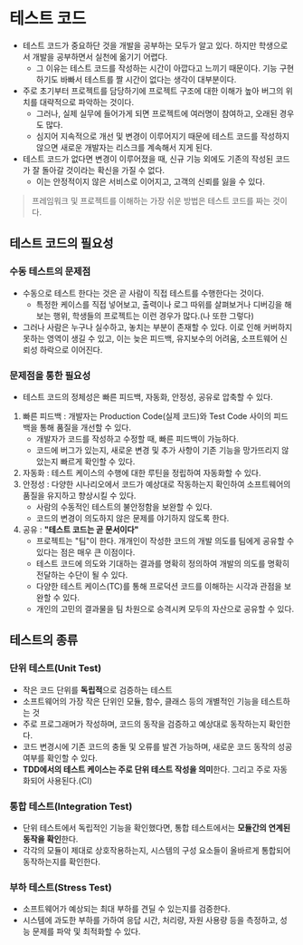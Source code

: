 # 테스트 코드
- 테스트 코드가 중요하단 것을 개발을 공부하는 모두가 알고 있다. 하지만 학생으로서 개발을 공부하면서 실천에 옮기기 어렵다.
    - 그 이유는 테스트 코드를 작성하는 시간이 아깝다고 느끼기 때문이다. 기능 구현하기도 바빠서 테스트를 짤 시간이 없다는 생각이 대부분이다.
- 주로 초기부터 프로젝트를 담당하기에 프로젝트 구조에 대한 이해가 높아 버그의 위치를 대략적으로 파악하는 것이다.
    - 그러나, 실제 실무에 들어가게 되면 프로젝트에 여러명이 참여하고, 오래된 경우도 많다.
    - 심지어 지속적으로 개선 및 변경이 이루어지기 때문에 테스트 코드를 작성하지 않으면 새로운 개발자는 리스크를 계속해서 지게 된다.
- 테스트 코드가 없다면 변경이 이루어졌을 때, 신규 기능 외에도 기존의 작성된 코드가 잘 돌아갈 것이라는 확신을 가질 수 없다.
    - 이는 안정적이지 않은 서비스로 이어지고, 고객의 신뢰를 잃을 수 있다.
> 프레임워크 및 프로젝트를 이해하는 가장 쉬운 방법은 테스트 코드를 짜는 것이다.

## 테스트 코드의 필요성
### 수동 테스트의 문제점
- 수동으로 테스트 한다는 것은 곧 사람이 직접 테스트를 수행한다는 것이다.
    - 특정한 케이스를 직접 넣어보고, 출력이나 로그 따위를 살펴보거나 디버깅을 해보는 행위, 학생들의 프로젝트는 이런 경우가 많다.(나 또한 그렇다)
- 그러나 사람은 누구나 실수하고, 놓치는 부분이 존재할 수 있다. 이로 인해 커버하지 못하는 영역이 생길 수 있고, 이는 늦은 피드백, 유지보수의 어려움, 소프트웨어 신뢰성 하락으로 이어진다.

### 문제점을 통한 필요성
- 테스트 코드의 정체성은 빠른 피드백, 자동화, 안정성, 공유로 압축할 수 있다.
1. 빠른 피드백 : 개발자는 Production Code(실제 코드)와 Test Code 사이의 피드백을 통해 품질을 개선할 수 있다.
    - 개발자가 코드를 작성하고 수정할 때, 빠른 피드백이 가능하다.
    - 코드에 버그가 있는지, 새로운 변경 및 추가 사항이 기존 기능을 망가뜨리지 않았는지 빠르게 확인할 수 있다.
2. 자동화 : 테스트 케이스의 수행에 대한 루틴을 정립하여 자동화할 수 있다.
3. 안정성 : 다양한 시나리오에서 코드가 예상대로 작동하는지 확인하여 소프트웨어의 품질을 유지하고 향상시킬 수 있다.
    - 사람의 수동적인 테스트의 불안정함을 보완할 수 있다.
    - 코드의 변경이 의도하지 않은 문제를 야기하지 않도록 한다.
4. 공유 : **"테스트 코드는 곧 문서이다"**
    - 프로젝트는 "팀"이 한다. 개개인이 작성한 코드의 개발 의도를 팀에게 공유할 수 있다는 점은 매우 큰 이점이다.
    - 테스트 코드에 의도와 기대하는 결과를 명확히 정의하여 개발의 의도를 명확히 전달하는 수단이 될 수 있다.
    - 다양한 테스트 케이스(TC)를 통해 프로덕션 코드를 이해하는 시각과 관점을 보완할 수 있다.
    - 개인의 고민의 결과물을 팀 차원으로 승격시켜 모두의 자산으로 공유할 수 있다.

## 테스트의 종류
### 단위 테스트(Unit Test)
- 작은 코드 단위를 **독립적**으로 검증하는 테스트
- 소프트웨어의 가장 작은 단위인 모듈, 함수, 클래스 등의 개별적인 기능을 테스트하는 것
- 주로 프로그래머가 작성하며, 코드의 동작을 검증하고 예상대로 동작하는지 확인한다.
- 코드 변경시에 기존 코드의 충돌 및 오류를 발견 가능하며, 새로운 코드 동작의 성공 여부를 확인할 수 있다.
- **TDD에서의 테스트 케이스는 주로 단위 테스트 작성을 의미**한다. 그리고 주로 자동화되어 사용된다.(CI)

### 통합 테스트(Integration Test)
- 단위 테스트에서 독립적인 기능을 확인했다면, 통합 테스트에서는 **모듈간의 연계된 동작을 확인**한다.
- 각각의 모듈이 제대로 상호작용하는지, 시스템의 구성 요소들이 올바르게 통합되어 동작하는지를 확인한다.

### 부하 테스트(Stress Test)
- 소프트웨어가 예상되는 최대 부하를 견딜 수 있는지를 검증한다.
- 시스템에 과도한 부하를 가하여 응답 시간, 처리량, 자원 사용량 등을 측정하고, 성능 문제를 파악 및 최적화할 수 있다.
